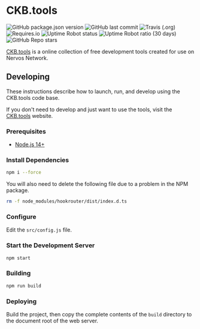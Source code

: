 # CKB.tools

![GitHub package.json version](https://img.shields.io/github/package-json/v/jordanmack/ckb-tools)
![GitHub last commit](https://img.shields.io/github/last-commit/jordanmack/ckb-tools)
![Travis (.org)](https://travis-ci.com/jordanmack/ckb-tools.svg)
![Requires.io](https://img.shields.io/requires/github/jordanmack/ckb-tools)
![Uptime Robot status](https://img.shields.io/uptimerobot/status/m788404415-839b32111e1dc755c52c3e33)
![Uptime Robot ratio (30 days)](https://img.shields.io/uptimerobot/ratio/m788404415-839b32111e1dc755c52c3e33)
![GitHub Repo stars](https://img.shields.io/github/stars/jordanmack/ckb-tools?style=social)

[CKB.tools](https://ckb.tools/) is a online collection of free development tools created for use on Nervos Network.

## Developing

These instructions describe how to launch, run, and develop using the CKB.tools code base.

If you don't need to develop and just want to use the tools, visit the [CKB.tools](https://ckb.tools/) website.

### Prerequisites

- [Node.js 14+](https://nodejs.org/en/)

### Install Dependencies

```sh
npm i --force
```

You will also need to delete the following file due to a problem in the NPM package.

```sh
rm -f node_modules/hookrouter/dist/index.d.ts
```

### Configure

Edit the `src/config.js` file.

### Start the Development Server

```sh
npm start
```

### Building

```sh
npm run build
```

### Deploying

Build the project, then copy the complete contents of the `build` directory to the document root of the web server.
